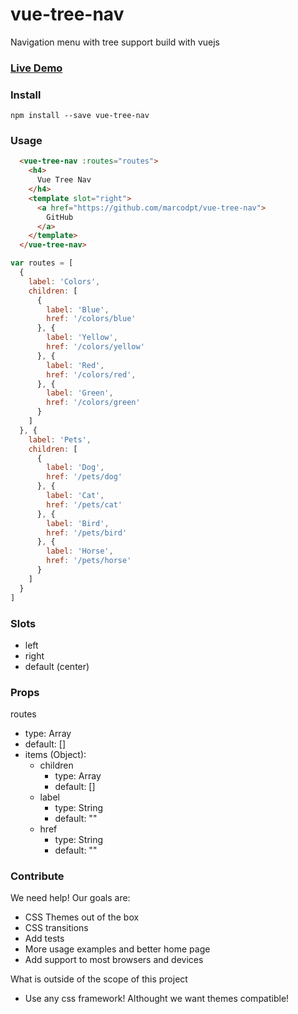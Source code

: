 # vue-tree-nav
Navigation menu with tree support build with vuejs

### [Live Demo](http://marcodpt.github.io/vue-tree-nav)

### Install
```
npm install --save vue-tree-nav
```

### Usage
```html
  <vue-tree-nav :routes="routes">
    <h4>
      Vue Tree Nav
    </h4>
    <template slot="right">
      <a href="https://github.com/marcodpt/vue-tree-nav">
        GitHub
      </a>
    </template>
  </vue-tree-nav>
```
```javascript
var routes = [
  {
    label: 'Colors',
    children: [
      {
        label: 'Blue',
        href: '/colors/blue'
      }, {
        label: 'Yellow',
        href: '/colors/yellow'
      }, {
        label: 'Red',
        href: '/colors/red',
      }, {
        label: 'Green',
        href: '/colors/green'
      }
    ]
  }, {
    label: 'Pets',
    children: [
      {
        label: 'Dog',
        href: '/pets/dog'
      }, {
        label: 'Cat',
        href: '/pets/cat'
      }, {
        label: 'Bird',
        href: '/pets/bird'
      }, {
        label: 'Horse',
        href: '/pets/horse'
      }
    ]
  }
]
```

### Slots
 - left
 - right
 - default (center)

### Props
routes
 - type: Array
 - default: []
 - items (Object):
   - children
     - type: Array
     - default: []
   - label
     - type: String
     - default: ""
   - href
     - type: String
     - default: ""

### Contribute
We need help! Our goals are:
 - CSS Themes out of the box
 - CSS transitions
 - Add tests
 - More usage examples and better home page
 - Add support to most browsers and devices

What is outside of the scope of this project
 - Use any css framework! Althought we want themes compatible!
